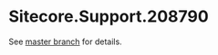 # Sitecore.Support.208790

See [master branch](https://github.com/sitecoresupport/Sitecore.Support.208790) for details.